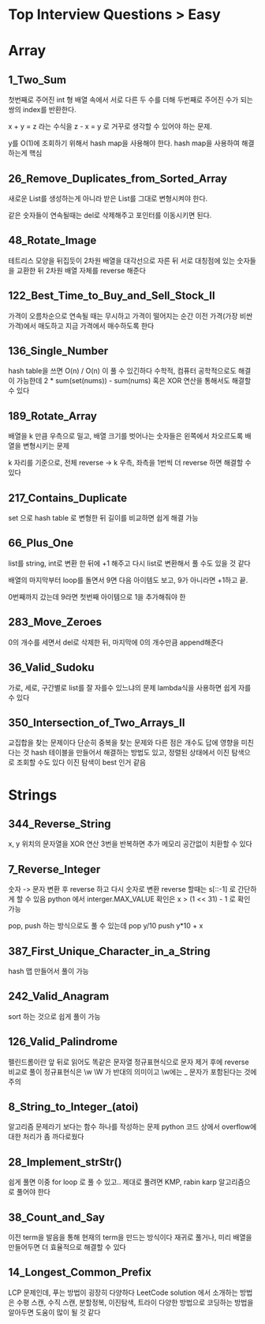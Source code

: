 # Top Interview Questions > Easy

# Array

## 1_Two_Sum
첫번째로 주어진 int 형 배열 속에서 서로 다른 두 수를 더해 두번째로 주어진 수가 되는 쌍의 index를 반환한다.

x + y = z 라는 수식을 z - x = y 로 거꾸로 생각할 수 있어야 하는 문제.

y를 O(1)에 조회하기 위해서 hash map을 사용해야 한다. hash map을 사용하여 해결하는게 핵심

## 26_Remove_Duplicates_from_Sorted_Array
새로운 List를 생성하는게 아니라 받은 List를 그대로 변형시켜야 한다.

같은 숫자들이 연속될때는 del로 삭제해주고 포인터를 이동시키면 된다.

## 48_Rotate_Image

테트리스 모양을 뒤집듯이 2차원 배열을 대각선으로 자른 뒤 서로 대칭점에 있는 숫자들을 교환한 뒤 2차원 배열 자체를 reverse 해준다

## 122_Best_Time_to_Buy_and_Sell_Stock_II

가격이 오름차순으로 연속될 때는 무시하고 가격이 떨어지는 순간 이전 가격(가장 비싼 가격)에서 매도하고 지금 가격에서 매수하도록 한다

## 136_Single_Number

hash table을 쓰면 O(n) / O(n) 이 풀 수 있긴하다
수학적, 컴퓨터 공학적으로도 해결이 가능한데
2 * sum(set(nums)) - sum(nums)
혹은 XOR 연산을 통해서도 해결할 수 있다

## 189_Rotate_Array

배열을 k 만큼 우측으로 밀고, 배열 크기를 벗어나는 숫자들은 왼쪽에서 차오르도록 배열을 변형시키는 문제

k 자리를 기준으로, 전체 reverse -> k 우측, 좌측을 1번씩 더 reverse 하면 해결할 수 있다

## 217_Contains_Duplicate

set 으로 hash table 로 변형한 뒤 길이를 비교하면 쉽게 해결 가능

## 66_Plus_One

list를 string, int로 변환 한 뒤에 +1 해주고 다시 list로 변환해서 풀 수도 있을 것 같다

배열의 마지막부터 loop를 돌면서 9면 다음 아이템도 보고, 9가 아니라면 +1하고 끝.

0번째까지 갔는데 9라면 첫번째 아이템으로 1을 추가해줘야 한

## 283_Move_Zeroes

0의 개수를 세면서 del로 삭제한 뒤, 마지막에 0의 개수만큼 append해준다

## 36_Valid_Sudoku

가로, 세로, 구간별로 list를 잘 자를수 있느냐의 문제
lambda식을 사용하면 쉽게 자를 수 있다

## 350_Intersection_of_Two_Arrays_II

교집합을 찾는 문제이다
단순히 중복을 찾는 문제와 다른 점은 개수도 답에 영향을 미친다는 것
hash 테이블을 만들어서 해결하는 방법도 있고, 정렬된 상태에서 이진 탐색으로 조회할 수도 있다
이진 탐색이 best 인거 같음

# Strings

## 344_Reverse_String

x, y 위치의 문자열을 XOR 연산 3번을 반복하면 추가 메모리 공간없이 치환할 수 있다

## 7_Reverse_Integer

숫자 -> 문자 변환 후 reverse 하고 다시 숫자로 변환
reverse 할때는 s[::-1] 로 간단하게 할 수 있음
python 에서 interger.MAX_VALUE 확인은 x > (1 << 31) - 1 로 확인 가능

pop, push 하는 방식으로도 풀 수 있는데
pop y/10
push y*10 + x

## 387_First_Unique_Character_in_a_String

hash 맵 만들어서 풀이 가능

## 242_Valid_Anagram

sort 하는 것으로 쉽게 풀이 가능

## 126_Valid_Palindrome

펠린드롬이란 앞 뒤로 읽어도 똑같은 문자열
정규표현식으로 문자 제거 후에 reverse 비교로 풀이
정규표현식은 \w \W 가 반대의 의미이고 \w에는 _ 문자가 포함된다는 것에 주의

## 8_String_to_Integer_(atoi)

알고리즘 문제라기 보다는 함수 하나를 작성하는 문제
python 코드 상에서 overflow에 대한 처리가 좀 까다로웠다

## 28_Implement_strStr()

쉽게 풀면 이중 for loop 로 풀 수 있고..
제대로 풀려면 KMP, rabin karp 알고리즘으로 풀어야 한다

## 38_Count_and_Say

이전 term을 발음을 통해 현재의 term을 만드는 방식이다
재귀로 풀거나, 미리 배열을 만들어두면 더 효율적으로 해결할 수 있다

## 14_Longest_Common_Prefix

LCP 문제인데, 푸는 방법이 굉장히 다양하다
LeetCode solution 에서 소개하는 방법은 수평 스캔, 수직 스캔, 분할정복, 이진탐색, 트라이
다양한 방법으로 코딩하는 방법을 알아두면 도움이 많이 될 것 같다


